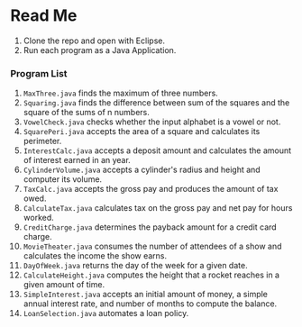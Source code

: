 # Read Me
1. Clone the repo and open with Eclipse.
2. Run each program as a Java Application.

### Program List
1. `MaxThree.java` finds the maximum of three numbers.
2. `Squaring.java` finds the difference between sum of the squares and the square of the sums of n numbers.
3. `VowelCheck.java` checks whether the input alphabet is a vowel or not.
4. `SquarePeri.java` accepts the area of a square and calculates its perimeter.
5. `InterestCalc.java` accepts a deposit amount and calculates the amount of interest earned in an year.
6. `CylinderVolume.java` accepts a cylinder's radius and height and computer its volume.
7. `TaxCalc.java` accepts the gross pay and produces the amount of tax owed.
8. `CalculateTax.java` calculates tax on the gross pay and net pay for hours worked.
9. `CreditCharge.java` determines the payback amount for a credit card charge.
10. `MovieTheater.java` consumes the number of attendees of a show and calculates the income the show earns.
11. `DayOfWeek.java` returns the day of the week for a given date.
12. `CalculateHeight.java` computes the height that a rocket reaches in a given amount of time.
13. `SimpleInterest.java` accepts an initial amount of money, a simple annual interest rate, and number of months to compute the balance.
14. `LoanSelection.java` automates a loan policy.
